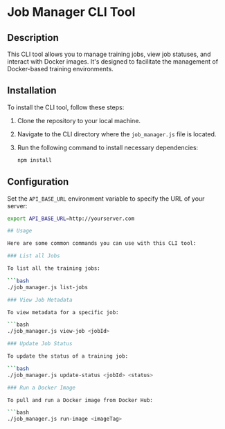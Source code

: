 # Job Manager CLI Tool

## Description

This CLI tool allows you to manage training jobs, view job statuses, and interact with Docker images. It's designed to facilitate the management of Docker-based training environments.

## Installation

To install the CLI tool, follow these steps:

1. Clone the repository to your local machine.
2. Navigate to the CLI directory where the `job_manager.js` file is located.
3. Run the following command to install necessary dependencies:

   ```bash
   npm install

## Configuration

Set the `API_BASE_URL` environment variable to specify the URL of your server:

```bash
export API_BASE_URL=http://yourserver.com

## Usage

Here are some common commands you can use with this CLI tool:

### List all Jobs

To list all the training jobs:

```bash
./job_manager.js list-jobs

### View Job Metadata

To view metadata for a specific job:

```bash
./job_manager.js view-job <jobId>

### Update Job Status

To update the status of a training job:

```bash
./job_manager.js update-status <jobId> <status>

### Run a Docker Image

To pull and run a Docker image from Docker Hub:

```bash
./job_manager.js run-image <imageTag>
